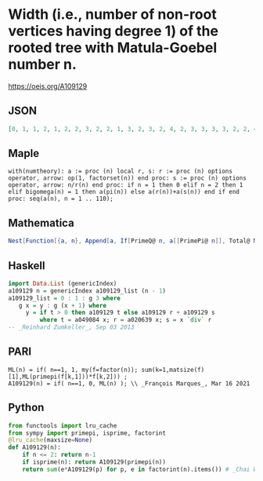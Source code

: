 # Width \(i\.e\., number of non\-root vertices having degree 1\) of the rooted tree with Matula\-Goebel number n\.
https://oeis.org/A109129
## JSON
```JSON
[0, 1, 1, 2, 1, 2, 2, 3, 2, 2, 1, 3, 2, 3, 2, 4, 2, 3, 3, 3, 3, 2, 2, 4, 2, 3, 3, 4, 2, 3, 1, 5, 2, 3, 3, 4, 3, 4, 3, 4, 2, 4, 3, 3, 3, 3, 2, 5, 4, 3, 3, 4, 4, 4, 2, 5, 4, 3, 2, 4, 3, 2, 4, 6, 3, 3, 3, 4, 3, 4, 3, 5, 3, 4, 3, 5, 3, 4, 2, 5, 4, 3, 2, 5, 3, 4, 3, 4, 4, 4, 4, 4, 2, 3, 4, 6, 2, 5, 3, 4]
```
## Maple
```Maple
with(numtheory): a := proc (n) local r, s: r := proc (n) options operator, arrow: op(1, factorset(n)) end proc: s := proc (n) options operator, arrow: n/r(n) end proc: if n = 1 then 0 elif n = 2 then 1 elif bigomega(n) = 1 then a(pi(n)) else a(r(n))+a(s(n)) end if end proc: seq(a(n), n = 1 .. 110);
```
## Mathematica
```Mathematica
Nest[Function[{a, n}, Append[a, If[PrimeQ@ n, a[[PrimePi@ n]], Total@ Map[#2 a[[#1]] & @@ # &, FactorInteger[n]] ]]] @@ {#, Length@ # + 1} &, {0, 1}, 105] (* _Michael De Vlieger_, Mar 24 2019 *)
```
## Haskell
```Haskell
import Data.List (genericIndex)
a109129 n = genericIndex a109129_list (n - 1)
a109129_list = 0 : 1 : g 3 where
   g x = y : g (x + 1) where
     y = if t > 0 then a109129 t else a109129 r + a109129 s
         where t = a049084 x; r = a020639 x; s = x `div` r
-- _Reinhard Zumkeller_, Sep 03 2013
```
## PARI
```PARI
ML(n) = if( n==1, 1, my(f=factor(n)); sum(k=1,matsize(f)[1],ML(primepi(f[k,1]))*f[k,2])) ;
A109129(n) = if( n==1, 0, ML(n) ); \\ _François Marques_, Mar 16 2021
```
## Python
```Python
from functools import lru_cache
from sympy import primepi, isprime, factorint
@lru_cache(maxsize=None)
def A109129(n):
    if n <= 2: return n-1
    if isprime(n): return A109129(primepi(n))
    return sum(e*A109129(p) for p, e in factorint(n).items()) # _Chai Wah Wu_, Mar 19 2022
```
